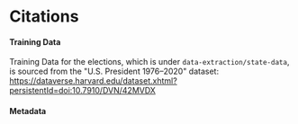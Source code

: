 # Citations

#### Training Data

Training Data for the elections, which is under `data-extraction/state-data`, 
is sourced from the "U.S. President 1976–2020" dataset: https://dataverse.harvard.edu/dataset.xhtml?persistentId=doi:10.7910/DVN/42MVDX

#### Metadata 


